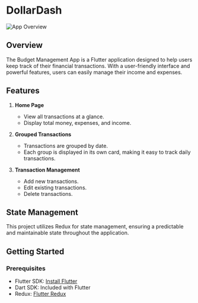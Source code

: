 # DollarDash


![App Overview](overview.gif)

## Overview

The Budget Management App is a Flutter application designed to help users keep track of their financial transactions. With a user-friendly interface and powerful features, users can easily manage their income and expenses.

## Features

1. **Home Page**
    - View all transactions at a glance.
    - Display total money, expenses, and income.

2. **Grouped Transactions**
    - Transactions are grouped by date.
    - Each group is displayed in its own card, making it easy to track daily transactions.

3. **Transaction Management**
    - Add new transactions.
    - Edit existing transactions.
    - Delete transactions.

## State Management

This project utilizes Redux for state management, ensuring a predictable and maintainable state throughout the application.

## Getting Started

### Prerequisites

- Flutter SDK: [Install Flutter](https://flutter.dev/docs/get-started/install)
- Dart SDK: Included with Flutter
- Redux: [Flutter Redux](https://pub.dev/packages/flutter_redux)